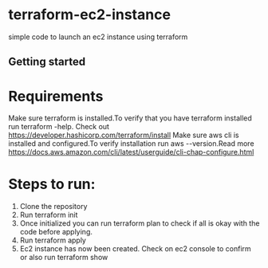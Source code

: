 # terraform-ec2-instance
simple code to launch an ec2 instance using terraform

## Getting started
# Requirements
Make sure terraform is installed.To verify that you have terraform installed run terraform -help. Check out https://developer.hashicorp.com/terraform/install
Make sure aws cli is installed and configured.To verify installation run aws --version.Read more https://docs.aws.amazon.com/cli/latest/userguide/cli-chap-configure.html

# Steps to run:
1) Clone the repository
2) Run terraform init
3) Once initialized you can run terraform plan to check if all is okay with the code before applying.
4) Run terraform apply
5) Ec2 instance has now been created. Check on ec2 console to confirm or also run terraform show
